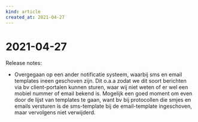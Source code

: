 ```yaml
---
kind: article
created_at: 2021-04-27
---
```


# 2021-04-27

Release notes:

* Overgegaan op een ander notificatie systeem, waarbij sms en email templates ineen geschoven zijn. Dit o.a.a zodat we dit soort berichten via bv client-portalen kunnen sturen, waar wij niet weten of er wel een mobiel nummer of email bekend is.
  Mogelijk  een goed moment om even door de lijst van templates te gaan, want bv bij protocollen die smjes en emails versturen is de sms-template bij de email-template ingeschoven, maar vervolgens niet verwijderd.
